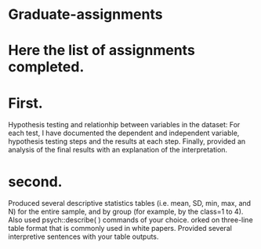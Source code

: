 # Graduate-assignments

# Here the list of assignments completed.
# First. 
Hypothesis testing and relationhip between variables in the dataset: For each test, I have documented the dependent and independent variable, hypothesis testing steps and the results at each step. Finally, provided an analysis of the final results with an explanation of the interpretation.
# second.
Produced several descriptive statistics tables (i.e. mean, SD, min, max, and N) for the entire sample, and by group (for example, by the class=1 to 4). Also used psych::describe( ) commands of your choice. orked on three-line table format that is commonly used in white papers. Provided several interpretive sentences with your table outputs. 
